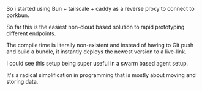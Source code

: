 So i started using Bun + tailscale + caddy as a reverse proxy to connect to porkbun.

So far this is the easiest non-cloud based solution to rapid prototyping different endpoints.


The compile time is literally non-existent and instead of having to Git push and build a bundle, it instantly deploys the newest version to a live-link.

I could see this setup being super useful in a swarm based agent setup.

It's a radical simplification in programming that is mostly about moving and storing data.